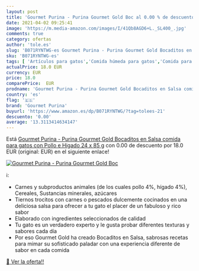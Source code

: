 ```yaml
---
layout: post
title: 'Gourmet Purina - Purina Gourmet Gold Boc al 0.00 % de descuento'
date: 2021-04-02 09:25:41
image: 'https://m.media-amazon.com/images/I/41Qb8AGD6+L._SL400_.jpg'
comments: true
category: ofertas
author: 'tole.es'
slug: 'B071RYNTWG-es Gourmet Purina - Purina Gourmet Gold Bocaditos en Salsa...'
sku: 'B071RYNTWG-es'
tags: [ 'Artículos para gatos','Comida húmeda para gatos','Comida para gatos','Productos para mascotas','gourmet purina','purina', ]
actualPrice: 18.0 EUR
currency: EUR
price: 18.0
comparePrice:  EUR
prodname: 'Gourmet Purina - Purina Gourmet Gold Bocaditos en Salsa comida para gatos con Pollo e Higado 24 x 85 g'
country: 'es'
flag: '🇪🇸'
brand: 'Gourmet Purina'
buyurl: 'https://www.amazon.es/dp/B071RYNTWG/?tag=tolees-21'
descuento: '0.00'
average: '13.3113414634147'
---
```


Está [Gourmet Purina - Purina Gourmet Gold Bocaditos en Salsa comida para gatos con Pollo e Higado 24 x 85 g](https://www.amazon.es/dp/B071RYNTWG/?tag=tolees-21) con 0.00 de descuento por 18.0 EUR (original:  EUR) en el siguiente enlace!

[![Gourmet Purina - Purina Gourmet Gold Boc](https://m.media-amazon.com/images/I/41Qb8AGD6+L._SL400_.jpg)](https://www.amazon.es/dp/B071RYNTWG/?tag=tolees-21)

ℹ️:

- Carnes y subproductos animales (de los cuales pollo 4%, hígado 4%), Cereales, Sustancias minerales, azúcares
- Tiernos trocitos con carnes o pescados dulcemente cocinados en una deliciosa salsa para ofrecer a tu gato el placer de un fabuloso y rico sabor
- Elaborado con ingredientes seleccionados de calidad
- Tu gato es un verdadero experto y le gusta probar diferentes texturas y sabores cada día
- Por eso Gourmet Gold ha creado Bocaditos en Salsa, sabrosas recetas para mimar su sofisticado paladar con una experiencia diferente de sabor en cada comida

[🛒 Ver la oferta!!](https://www.amazon.es/dp/B071RYNTWG/?tag=tolees-21)
